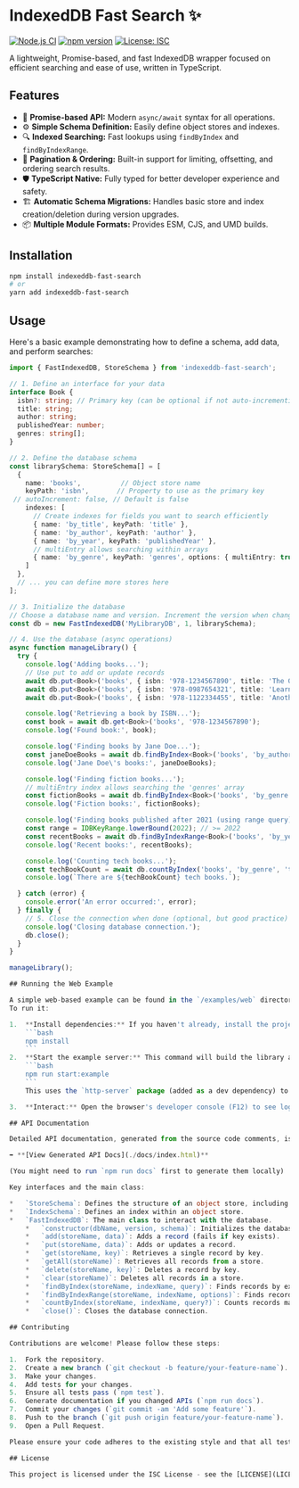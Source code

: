 # IndexedDB Fast Search ✨

[![Node.js CI](https://github.com/<YOUR_USERNAME>/<YOUR_REPO>/actions/workflows/ci.yml/badge.svg)](https://github.com/<YOUR_USERNAME>/<YOUR_REPO>/actions/workflows/ci.yml) <!-- Replace with your actual badge URL -->
[![npm version](https://badge.fury.io/js/indexeddb-fast-search.svg)](https://badge.fury.io/js/indexeddb-fast-search) <!-- Replace with your actual npm package name if different -->
[![License: ISC](https://img.shields.io/badge/License-ISC-blue.svg)](https://opensource.org/licenses/ISC)

A lightweight, Promise-based, and fast IndexedDB wrapper focused on efficient searching and ease of use, written in TypeScript.

## Features

*   🚀 **Promise-based API:** Modern `async/await` syntax for all operations.
*   ⚙️ **Simple Schema Definition:** Easily define object stores and indexes.
*   🔍 **Indexed Searching:** Fast lookups using `findByIndex` and `findByIndexRange`.
*   📄 **Pagination & Ordering:** Built-in support for limiting, offsetting, and ordering search results.
*   🛡️ **TypeScript Native:** Fully typed for better developer experience and safety.
*   🏗️ **Automatic Schema Migrations:** Handles basic store and index creation/deletion during version upgrades.
*   📦 **Multiple Module Formats:** Provides ESM, CJS, and UMD builds.

## Installation

```bash
npm install indexeddb-fast-search
# or
yarn add indexeddb-fast-search
```

## Usage

Here's a basic example demonstrating how to define a schema, add data, and perform searches:

```typescript
import { FastIndexedDB, StoreSchema } from 'indexeddb-fast-search';

// 1. Define an interface for your data
interface Book {
  isbn?: string; // Primary key (can be optional if not auto-incrementing)
  title: string;
  author: string;
  publishedYear: number;
  genres: string[];
}

// 2. Define the database schema
const librarySchema: StoreSchema[] = [
  {
    name: 'books',          // Object store name
    keyPath: 'isbn',       // Property to use as the primary key
 // autoIncrement: false, // Default is false
    indexes: [
      // Create indexes for fields you want to search efficiently
      { name: 'by_title', keyPath: 'title' },
      { name: 'by_author', keyPath: 'author' },
      { name: 'by_year', keyPath: 'publishedYear' },
      // multiEntry allows searching within arrays
      { name: 'by_genre', keyPath: 'genres', options: { multiEntry: true } }
    ]
  },
  // ... you can define more stores here
];

// 3. Initialize the database
// Choose a database name and version. Increment the version when changing the schema.
const db = new FastIndexedDB('MyLibraryDB', 1, librarySchema);

// 4. Use the database (async operations)
async function manageLibrary() {
  try {
    console.log('Adding books...');
    // Use put to add or update records
    await db.put<Book>('books', { isbn: '978-1234567890', title: 'The Great Novel', author: 'Jane Doe', publishedYear: 2021, genres: ['fiction', 'drama'] });
    await db.put<Book>('books', { isbn: '978-0987654321', title: 'Learning TypeScript', author: 'John Smith', publishedYear: 2022, genres: ['tech', 'programming'] });
    await db.put<Book>('books', { isbn: '978-1122334455', title: 'Another Novel', author: 'Jane Doe', publishedYear: 2023, genres: ['fiction', 'mystery'] });

    console.log('Retrieving a book by ISBN...');
    const book = await db.get<Book>('books', '978-1234567890');
    console.log('Found book:', book);

    console.log('Finding books by Jane Doe...');
    const janeDoeBooks = await db.findByIndex<Book>('books', 'by_author', 'Jane Doe');
    console.log('Jane Doe\'s books:', janeDoeBooks);

    console.log('Finding fiction books...');
    // multiEntry index allows searching the 'genres' array
    const fictionBooks = await db.findByIndex<Book>('books', 'by_genre', 'fiction');
    console.log('Fiction books:', fictionBooks);

    console.log('Finding books published after 2021 (using range query)...');
    const range = IDBKeyRange.lowerBound(2022); // >= 2022
    const recentBooks = await db.findByIndexRange<Book>('books', 'by_year', { query: range });
    console.log('Recent books:', recentBooks);

    console.log('Counting tech books...');
    const techBookCount = await db.countByIndex('books', 'by_genre', 'tech');
    console.log(`There are ${techBookCount} tech books.`);

  } catch (error) {
    console.error('An error occurred:', error);
  } finally {
    // 5. Close the connection when done (optional, but good practice)
    console.log('Closing database connection.');
    db.close();
  }
}

manageLibrary();

## Running the Web Example

A simple web-based example can be found in the `/examples/web` directory.
To run it:

1.  **Install dependencies:** If you haven't already, install the project dependencies.
    ```bash
    npm install
    ```
2.  **Start the example server:** This command will build the library and start a local web server.
    ```bash
    npm run start:example
    ```
    This uses the `http-server` package (added as a dev dependency) to serve the project root directory and automatically opens the example page (`examples/web/index.html`) in your default browser.

3.  **Interact:** Open the browser's developer console (F12) to see logs and use the buttons on the page to trigger database operations.

## API Documentation

Detailed API documentation, generated from the source code comments, is available here:

➡️ **[View Generated API Docs](./docs/index.html)**

(You might need to run `npm run docs` first to generate them locally)

Key interfaces and the main class:

*   `StoreSchema`: Defines the structure of an object store, including its name, key path, and indexes.
*   `IndexSchema`: Defines an index within an object store.
*   `FastIndexedDB`: The main class to interact with the database.
    *   `constructor(dbName, version, schema)`: Initializes the database.
    *   `add(storeName, data)`: Adds a record (fails if key exists).
    *   `put(storeName, data)`: Adds or updates a record.
    *   `get(storeName, key)`: Retrieves a single record by key.
    *   `getAll(storeName)`: Retrieves all records from a store.
    *   `delete(storeName, key)`: Deletes a record by key.
    *   `clear(storeName)`: Deletes all records in a store.
    *   `findByIndex(storeName, indexName, query)`: Finds records by exact index match.
    *   `findByIndexRange(storeName, indexName, options)`: Finds records using an index range, with options for direction, limit, and offset.
    *   `countByIndex(storeName, indexName, query?)`: Counts records matching an index query.
    *   `close()`: Closes the database connection.

## Contributing

Contributions are welcome! Please follow these steps:

1.  Fork the repository.
2.  Create a new branch (`git checkout -b feature/your-feature-name`).
3.  Make your changes.
4.  Add tests for your changes.
5.  Ensure all tests pass (`npm test`).
6.  Generate documentation if you changed APIs (`npm run docs`).
7.  Commit your changes (`git commit -am 'Add some feature'`).
8.  Push to the branch (`git push origin feature/your-feature-name`).
9.  Open a Pull Request.

Please ensure your code adheres to the existing style and that all tests pass in the CI environment.

## License

This project is licensed under the ISC License - see the [LICENSE](LICENSE) file for details (you'll need to create this file). 